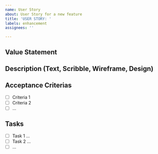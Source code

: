 ```yaml
---
name: User Story
about: User Story for a new feature
title: 'USER STORY: '
labels: enhancement
assignees: ''

---
```


## Value Statement

## Description (Text, Scribble, Wireframe, Design)

## Acceptance Criterias

- [ ] Criteria 1
- [ ] Criteria 2
- [ ] ...

## Tasks

- [ ] Task 1 ...
- [ ] Task 2 ...
- [ ] ...
